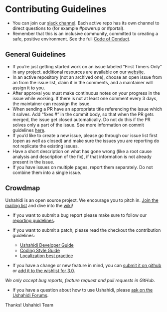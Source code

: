 # Contributing Guidelines
* You can join our [slack channel](http://systers.io/slack-systers-opensource/).  Each active repo has its own channel to direct questions to (for example #powerup or #portal).  
* Remember that this is an inclusive community, committed to creating a safe, positive environment.  See the full [Code of Conduct](systers.io/code-of-conduct.html).
## General Guidelines
* If you’re just getting started work on an issue labeled “First Timers Only” in any project. additional resources are available on our [website](systers.io).
* In an active repository (not an archived one), choose an open issue from an from the issue list, claim it in the comments, and a maintainer will assign it to you.  
* After approval you must make continuous notes on your progress in the issue while working.  If there is not at least one comment every 3 days, the maintainer can reassign the issue.
* When sending a PR have an appropriate title referencing the issue which it solves. Add “fixes #<issue-number>” in the commit body, so that when the PR gets merged, the issue get closed automatically. Do not do this if the PR solves only a part of the issue. See more information on commit guidelines [here](https://udacity.github.io/git-styleguide/).
* If you’d like to create a new issue, please go through our issue list first (open as well as closed) and make sure the issues you are reporting do not replicate the existing issues. 
* Have a short description on what has gone wrong (like a root cause analysis and description of the fix), if that information is not already present in the issue.
* If you have issues on multiple pages, report them separately. Do not combine them into a single issue.

## Crowdmap
Ushahidi is an open source project. We encourage you to pitch in. [Join the mailing list](http://list.ushahidi.com) and dive into the [wiki](https://wiki.ushahidi.com)!

* If you want to submit a bug report please make sure to follow our [reporting guidelines](https://wiki.ushahidi.com/display/WIKI/Report+a+bug).

* If you want to submit a patch, please read the checkout the contribution guidelines:
  * [Ushahidi Developer Guide](https://wiki.ushahidi.com/display/WIKI/Ushahidi+Developer+Guide)
  * [Coding Style Guide](https://wiki.ushahidi.com/display/WIKI/Coding+Style+Guide)
  * [Localization best practice](https://wiki.ushahidi.com/display/WIKI/Localization+-+dev+best+practices)

* If you have a change or new feature in mind, you can [submit it on github](https://github.com/ushahidi/Ushahidi_Web/issues/new) or [add it to the wishlist for 3.0](https://wiki.ushahidi.com/display/WIKI/Ushahidi+3.x+Wishlist).

*We only accept bug reports, feature request and pull requests in GitHub*.

* If you have a question about how to use Ushahidi, please [ask on the Ushahidi Forums](http://forums.ushahidi.com).

Thanks!
Ushahidi Team
